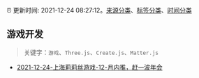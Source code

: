 :alarm_clock: 更新时间: 2021-12-24 08:27:12。[来源分类](../README.md)、[标签分类](../TAGS.md)、[时间分类](../TIMELINE.md)

## 游戏开发


> 关键字：`游戏`、`Three.js`、`Create.js`、`Matter.js`



- [2021-12-24-上海莉莉丝游戏-12-月内推，赶一波年会](https://www.v2ex.com/t/824215) 